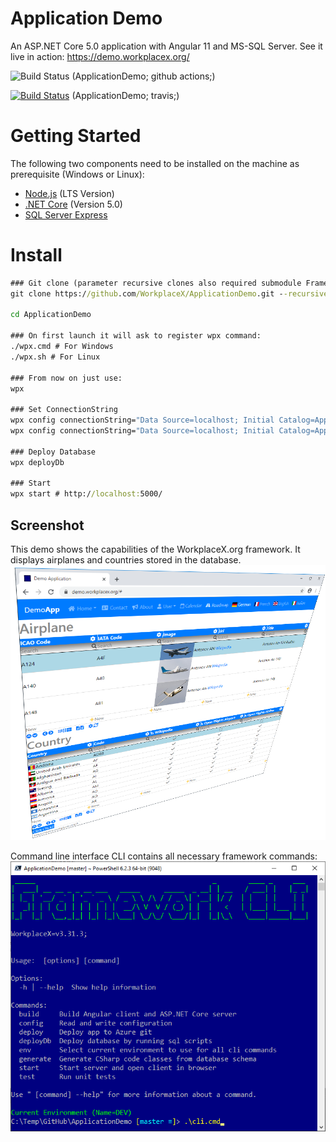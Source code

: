 # Application Demo
An ASP.NET Core 5.0 application with Angular 11 and MS-SQL Server. See it live in action: https://demo.workplacex.org/

![Build Status](https://github.com/WorkplaceX/ApplicationDemo/workflows/CI/badge.svg) (ApplicationDemo; github actions;)

[![Build Status](https://travis-ci.org/WorkplaceX/ApplicationDemo.svg?branch=master)](https://travis-ci.org/WorkplaceX/ApplicationDemo) (ApplicationDemo; travis;)

# Getting Started
The following two components need to be installed on the machine as prerequisite (Windows or Linux):
* [Node.js](https://nodejs.org/en/) (LTS Version)
* [.NET Core](https://dotnet.microsoft.com/download) (Version 5.0)
* [SQL Server Express](https://www.microsoft.com/en-us/sql-server/sql-server-downloads)

# Install
```cmd
### Git clone (parameter recursive clones also required submodule Framework):
git clone https://github.com/WorkplaceX/ApplicationDemo.git --recursive

cd ApplicationDemo

### On first launch it will ask to register wpx command:
./wpx.cmd # For Windows
./wpx.sh # For Linux

### From now on just use:
wpx

### Set ConnectionString
wpx config connectionString="Data Source=localhost; Initial Catalog=ApplicationDemo; Integrated Security=True;" # Example Windows
wpx config connectionString="Data Source=localhost; Initial Catalog=ApplicationDemo; User Id=SA; Password=MyPassword;" # Example Linux

### Deploy Database
wpx deployDb

### Start
wpx start # http://localhost:5000/
```

## Screenshot
This demo shows the capabilities of the WorkplaceX.org framework. It displays airplanes and countries stored in the database.
![Screenshot](Application.Doc/Screenshot.png)

Command line interface CLI contains all necessary framework commands:
![Cli](Application.Doc/Cli.png)

